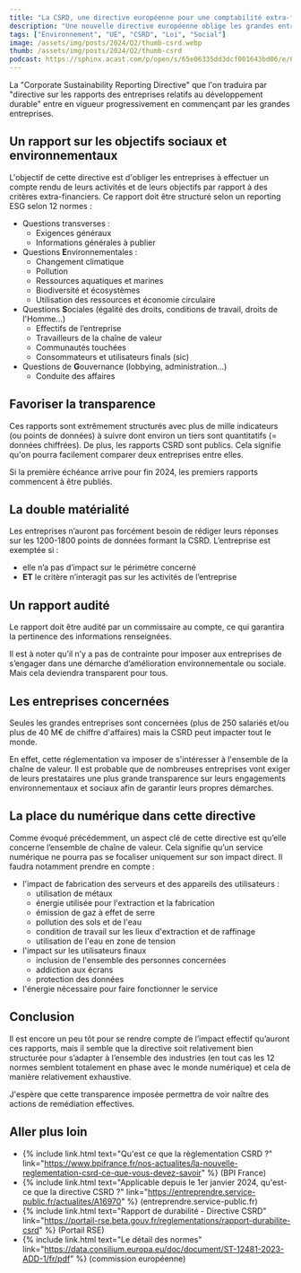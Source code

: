 ```yaml
---
title: "La CSRD, une directive européenne pour une comptabilité extra-fincancière"
description: "Une nouvelle directive européenne oblige les grandes entreprises à avoir une démarche pour mesure leur impact social et environnemental."
tags: ["Environnement", "UE", "CSRD", "Loi", "Social"]
image: /assets/img/posts/2024/Q2/thumb-csrd.webp
thumb: /assets/img/posts/2024/Q2/thumb-csrd
podcast: https://sphinx.acast.com/p/open/s/65e06335dd3dcf001643bd06/e/66155d8c67103f00170f017f/media.mp3
---
```


La "Corporate Sustainability Reporting Directive" que l'on traduira par "directive sur les rapports des entreprises relatifs au développement durable" entre en vigueur progressivement en commençant par les grandes entreprises.

## Un rapport sur les objectifs sociaux et environnementaux

L'objectif de cette directive est d'obliger les entreprises à effectuer un compte rendu de leurs activités et de leurs objectifs par rapport à des critères extra-financiers. Ce rapport doit être structuré selon un reporting ESG selon 12 normes :

- Questions transverses :
  - Exigences généraux
  - Informations générales à publier
- Questions **E**nvironnementales :
  - Changement climatique
  - Pollution
  - Ressources aquatiques et marines
  - Biodiversité et écosystèmes
  - Utilisation des ressources et économie circulaire
- Questions **S**ociales (égalité des droits, conditions de travail, droits de l'Homme...)
  - Effectifs de l’entreprise
  - Travailleurs de la chaîne de valeur
  - Communautés touchées
  - Consommateurs et utilisateurs finals (sic)
- Questions de **G**ouvernance (lobbying, administration...)
  - Conduite des affaires

## Favoriser la transparence

Ces rapports sont extrêmement structurés avec plus de mille indicateurs (ou points de données) à suivre dont environ un tiers sont quantitatifs (= données chiffrées). De plus, les rapports CSRD sont publics. Cela signifie qu'on pourra facilement comparer deux entreprises entre elles. 

Si la première échéance arrive pour fin 2024, les premiers rapports commencent à être publiés. 

## La double matérialité

Les entreprises n’auront pas forcément besoin de rédiger leurs réponses sur les 1200-1800 points de données formant la CSRD. L’entreprise est exemptée si :

- elle n’a pas d’impact sur le périmètre concerné 
- **ET** le critère n’interagit pas sur les activités de l’entreprise 

## Un rapport audité

Le rapport doit être audité par un commissaire au compte, ce qui garantira la pertinence des informations renseignées.

Il est à noter qu’il n’y a pas de contrainte pour imposer aux entreprises de s’engager dans une démarche d’amélioration environnementale ou sociale. Mais cela deviendra transparent pour tous.


## Les entreprises concernées

Seules les grandes entreprises sont concernées (plus de 250 salariés et/ou plus de 40 M€ de chiffre d'affaires) mais la CSRD peut impacter tout le monde. 

En effet, cette réglementation va imposer de s'intéresser à l'ensemble de la chaîne de valeur. Il est probable que de nombreuses entreprises vont exiger de leurs prestataires une plus grande transparence sur leurs engagements environnementaux et sociaux afin de garantir leurs propres démarches.

## La place du numérique dans cette directive

Comme évoqué précédemment, un aspect clé de cette directive est qu’elle concerne l’ensemble de chaîne de valeur. Cela signifie qu’un service numérique ne pourra pas se focaliser uniquement sur son impact direct. Il faudra notamment prendre en compte :

- l'impact de fabrication des serveurs et des appareils des utilisateurs :
  - utilisation de métaux
  - énergie utilisée pour l'extraction et la fabrication
  - émission de gaz à effet de serre
  - pollution des sols et de l'eau
  - condition de travail sur les lieux d'extraction et de raffinage
  - utilisation de l'eau en zone de tension
- l'impact sur les utilisateurs finaux
  - inclusion de l'ensemble des personnes concernées
  - addiction aux écrans
  - protection des données
- l'énergie nécessaire pour faire fonctionner le service

## Conclusion

Il est encore un peu tôt pour se rendre compte de l’impact effectif qu’auront ces rapports, mais il semble que la directive soit relativement bien structurée pour s’adapter à l’ensemble des industries (en tout cas les 12 normes semblent totalement en phase avec le monde numérique) et cela de manière relativement exhaustive.

J'espère que cette transparence imposée permettra de voir naître des actions de remédiation effectives.

## Aller plus loin
- {% include link.html text="Qu'est ce que la règlementation CSRD ?" link="https://www.bpifrance.fr/nos-actualites/la-nouvelle-reglementation-csrd-ce-que-vous-devez-savoir" %} (BPI France)
- {% include link.html text="Applicable depuis le 1er janvier 2024, qu'est-ce que la directive CSRD ?" link="https://entreprendre.service-public.fr/actualites/A16970" %} (entreprendre.service-public.fr)
- {% include link.html text="Rapport de durabilité - Directive CSRD" link="https://portail-rse.beta.gouv.fr/reglementations/rapport-durabilite-csrd" %} (Portail RSE)
- {% include link.html text="Le détail des normes" link="https://data.consilium.europa.eu/doc/document/ST-12481-2023-ADD-1/fr/pdf" %} (commission européenne)
